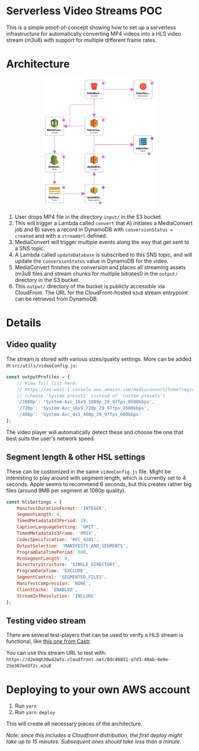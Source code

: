 # Serverless Video Streams POC

This is a simple proof-of-concept showing how to set up a serverless infrastructure for automatically converting MP4 videos into a HLS video stream (m3u8) with support for multiple different frame rates.


# Architecture

<center><img src=".github/stack.png" alt="Cloudformation diagram" height="350" /></center>

1. User drops MP4 file in the directory `input/` in the S3 bucket.
2. This will trigger a Lambda called `convert` that A) initiates a MediaConvert job and B) saves a record in DynamoDB with `conversionStatus = created` and with a `streamUrl` defined.
3. MediaConvert will trigger multiple events along the way that get sent to a SNS topic.
4. A Lambda called `updateDatabase` is subscribed to this SNS topic, and will update the `conversionStatus` value in DynamoDB for the video.
5. MediaConvert finishes the conversion and places all streaming assets (m3u8 files and stream chunks for multiple bitrates0 in the `output/` directory in the S3 bucket.
6. This `output/` directory of the bucket is publicly accessible via CloudFront. The URL for the CloudFront-hosted `m3u8` stream entrypoint can be retrieved from DynamoDB.


# Details

## Video quality
The stream is stored with various sizes/quality settings. More can be added in `src/utils/videoConfig.js`:

```js
const outputProfiles = {
    // View full list here:
    // https://eu-west-1.console.aws.amazon.com/mediaconvert/home?region=eu-west-1#/presets/list
    // (choose 'System presets' instead of 'Custom presets')
    '/1080p': 'System-Avc_16x9_1080p_29_97fps_8500kbps',
    '/720p': 'System-Avc_16x9_720p_29_97fps_3500kbps',
    '/480p': 'System-Avc_4x3_480p_29_97fps_600kbps'
};
```

The video player will automatically detect these and choose the one that best suits the user's network speed.


## Segment length & other HSL settings
These can be customized in the same `videoConfig.js` file. Might be interesting to play around with segment length, which is currently set to 4 seconds. Apple seems to recommend 6 seconds, but this creates rather big files (around 9MB per segment at 1080p quality).

```js
const hlsSettings = {
    ManifestDurationFormat: 'INTEGER',
    SegmentLength: 4,
    TimedMetadataId3Period: 10,
    CaptionLanguageSetting: 'OMIT',
    TimedMetadataId3Frame: 'PRIV',
    CodecSpecification: 'RFC_4281',
    OutputSelection: 'MANIFESTS_AND_SEGMENTS',
    ProgramDateTimePeriod: 600,
    MinSegmentLength: 0,
    DirectoryStructure: 'SINGLE_DIRECTORY',
    ProgramDateTime: 'EXCLUDE',
    SegmentControl: 'SEGMENTED_FILES',
    ManifestCompression: 'NONE',
    ClientCache: 'ENABLED',
    StreamInfResolution: 'INCLUDE'
};
```


## Testing video stream

There are several test-players that can be used to verify a HLS stream is functional, like [this one from Castr](https://castr.io/hlsplayer).

You can use this stream URL to test with: `https://d2e4qh30w42wts.cloudfront.net/0dc46851-a7d3-40ab-9e9e-25e367ed3f2c.m3u8`


# Deploying to your own AWS account

1. Run `yarn`
2. Run `yarn deploy`

This will create all necessary pieces of the architecture. 

_Note: since this includes a Cloudfront distribution, the first deploy might take up to 15 minutes. Subsequent ones should take less than a minute._